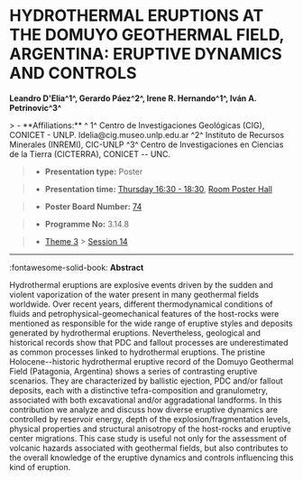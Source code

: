 # HYDROTHERMAL ERUPTIONS AT THE DOMUYO GEOTHERMAL FIELD, ARGENTINA: ERUPTIVE DYNAMICS AND CONTROLS

**Leandro D'Elia^1^, Gerardo Páez^2^, Irene R. Hernando^1^, Iván A. Petrinovic^3^**

<!-- more -->> - **Affiliations:** ^ 1^ Centro de Investigaciones Geológicas (CIG), CONICET - UNLP. ldelia@cig.museo.unlp.edu.ar ^2^ Instituto de Recursos Minerales (INREMI), CIC-UNLP ^3^ Centro de Investigaciones en Ciencias de la Tierra (CICTERRA), CONICET -- UNC.   

> - **Presentation type:** Poster

> - **Presentation time:** [Thursday 16:30 - 18:30](../sessions_comparison.md#__tabbed_3_6), [Room Poster Hall](../maps_venue.md#__tabbed_1_1)

> - **Poster Board Number:** [74](../map_poster_boards.md#thursday)

> - **Programme No:** 3.14.8

> - [Theme 3](../theme3.md) > [Session 14](../sessions/session-3-14.md)

--- 

:fontawesome-solid-book: **Abstract**

Hydrothermal eruptions are explosive events driven by the sudden and violent vaporization of the water present in many geothermal fields worldwide. Over recent years, different thermodynamical conditions of fluids and petrophysical-geomechanical features of the host-rocks were mentioned as responsible for the wide range of eruptive styles and deposits generated by hydrothermal eruptions. Nevertheless, geological and historical records show that PDC and fallout processes are underestimated as common processes linked to hydrothermal eruptions. The pristine Holocene--historic hydrothermal eruptive record of the Domuyo Geothermal Field (Patagonia, Argentina) shows a series of contrasting eruptive scenarios. They are characterized by ballistic ejection, PDC and/or fallout deposits, each with a distinctive tefra-composition and granulometry, associated with both excavational and/or aggradational landforms. In this contribution we analyze and discuss how diverse eruptive dynamics are controlled by reservoir energy, depth of the explosion/fragmentation levels, physical properties and structural anisotropy of the host-rocks and eruptive center migrations. This case study is useful not only for the assessment of volcanic hazards associated with geothermal fields, but also contributes to the overall knowledge of the eruptive dynamics and controls influencing this kind of eruption.

